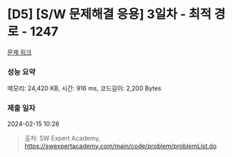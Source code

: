 # [D5] [S/W 문제해결 응용] 3일차 - 최적 경로 - 1247 

[문제 링크](https://swexpertacademy.com/main/code/problem/problemDetail.do?contestProbId=AV15OZ4qAPICFAYD) 

### 성능 요약

메모리: 24,420 KB, 시간: 916 ms, 코드길이: 2,200 Bytes

### 제출 일자

2024-02-15 10:28



> 출처: SW Expert Academy, https://swexpertacademy.com/main/code/problem/problemList.do